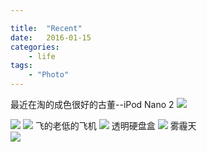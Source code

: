 ```yaml
---

title:  "Recent"
date:   2016-01-15
categories: 
    - life
tags: 
    - "Photo"
---
```




最近在淘的成色很好的古董--iPod Nano 2
![](http://7xqmgj.com1.z0.glb.clouddn.com/2016-11-24-IMG_3736.JPG)
<!--more-->
![](http://7xqmgj.com1.z0.glb.clouddn.com/2016-11-24-20161123-IMG_3732.jpg)
![](http://7xqmgj.com1.z0.glb.clouddn.com/2016-11-24-20161123-IMG_3731.jpg)
飞的老低的飞机
![](http://7xqmgj.com1.z0.glb.clouddn.com/2016-11-24-IMG_3726.JPG)
透明硬盘盒
![](http://7xqmgj.com1.z0.glb.clouddn.com/2016-11-24-IMG_3668.JPG)
雾霾天  
![](http://7xqmgj.com1.z0.glb.clouddn.com/2016-11-24-IMG_3681.JPG)

